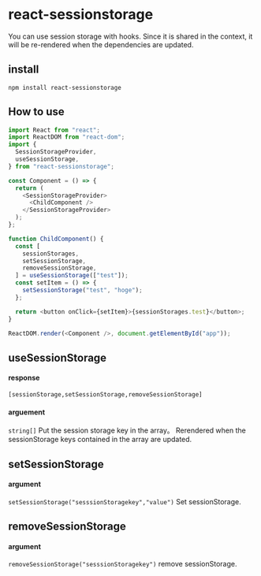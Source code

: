 # react-sessionstorage

You can use session storage with hooks. Since it is shared in the context, it will be re-rendered when the dependencies are updated.

## install

```
npm install react-sessionstorage
```

## How to use

```javascript
import React from "react";
import ReactDOM from "react-dom";
import {
  SessionStorageProvider,
  useSessionStorage,
} from "react-sessionstorage";

const Component = () => {
  return (
    <SessionStorageProvider>
      <ChildComponent />
    </SessionStorageProvider>
  );
};

function ChildComponent() {
  const [
    sessionStorages,
    setSessionStorage,
    removeSessionStorage,
  ] = useSessionStorage(["test"]);
  const setItem = () => {
    setSessionStorage("test", "hoge");
  };

  return <button onClick={setItem}>{sessionStorages.test}</button>;
}

ReactDOM.render(<Component />, document.getElementById("app"));
```

## useSessionStorage

#### response

```
[sessionStorage,setSessionStorage,removeSessionStorage]
```

#### arguement

`string[]`
Put the session storage key in the array。
Rerendered when the sessionStorage keys contained in the array are updated.

## setSessionStorage

#### argument

`setSessionStorage("sesssionStoragekey","value")`
Set sessionStorage.

## removeSessionStorage

#### argument

`removeSessionStorage("sesssionStoragekey")`
remove sessionStorage.
